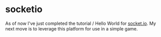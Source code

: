 socketio
========
As of now I've just completed the tutorial / Hello World for [socket.io](http://socket.io). My next move is to leverage
this platform for use in a simple game. 
